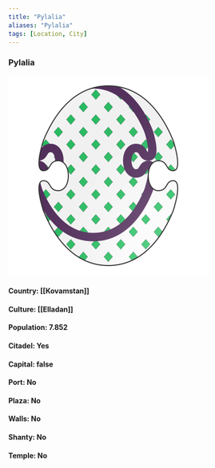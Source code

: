 ```yaml
---
title: "Pylalia"
aliases: "Pylalia"
tags: [Location, City]
---
```

### Pylalia
![](attachment/5a699e8cb10bf653f2e88fd29128fb45.svg)

#### Country: [[Kovamstan]]

#### Culture: [[Elladan]]

#### Population: 7.852

#### Citadel: Yes

#### Capital: false

#### Port: No

#### Plaza: No

#### Walls: No

#### Shanty: No

#### Temple: No

